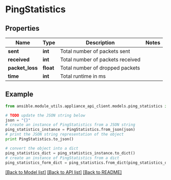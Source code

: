 # PingStatistics


## Properties

Name | Type | Description | Notes
------------ | ------------- | ------------- | -------------
**sent** | **int** | Total number of packets sent | 
**received** | **int** | Total number of packets received | 
**packet_loss** | **float** | Total number of dropped packets | 
**time** | **int** | Total runtime in ms | 

## Example

```python
from ansible.module_utils.appliance_api_client.models.ping_statistics import PingStatistics

# TODO update the JSON string below
json = "{}"
# create an instance of PingStatistics from a JSON string
ping_statistics_instance = PingStatistics.from_json(json)
# print the JSON string representation of the object
print PingStatistics.to_json()

# convert the object into a dict
ping_statistics_dict = ping_statistics_instance.to_dict()
# create an instance of PingStatistics from a dict
ping_statistics_form_dict = ping_statistics.from_dict(ping_statistics_dict)
```
[[Back to Model list]](../README.md#documentation-for-models) [[Back to API list]](../README.md#documentation-for-api-endpoints) [[Back to README]](../README.md)


